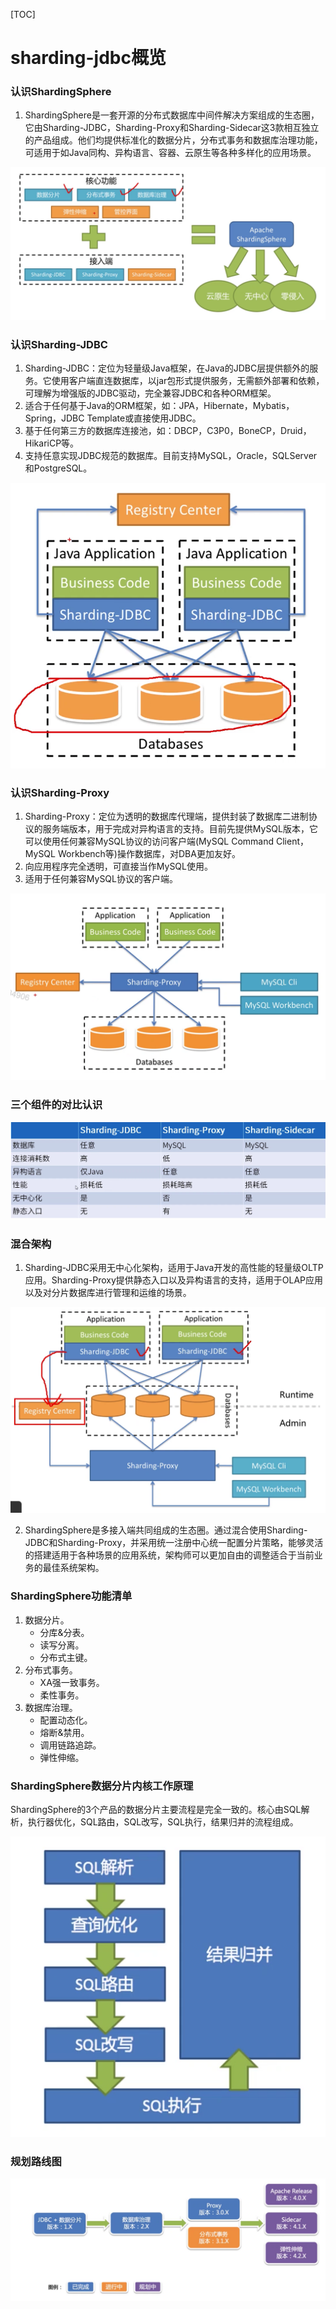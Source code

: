 [TOC]

# sharding-jdbc概览

### 认识ShardingSphere

1. ShardingSphere是一套开源的分布式数据库中间件解决方案组成的生态圈，它由Sharding-JDBC，Sharding-Proxy和Sharding-Sidecar这3款相互独立的产品组成。他们均提供标准化的数据分片，分布式事务和数据库治理功能，可适用于如Java同构、异构语言、容器、云原生等各种多样化的应用场景。

![image-20190805095801496](assets/image-20190805095801496.png)

### 认识Sharding-JDBC

1. Sharding-JDBC：定位为轻量级Java框架，在Java的JDBC层提供额外的服务。它使用客户端直连数据库，以jar包形式提供服务，无需额外部署和依赖，可理解为增强版的JDBC驱动，完全兼容JDBC和各种ORM框架。
2. 适合于任何基于Java的ORM框架，如：JPA，Hibernate，Mybatis，Spring，JDBC Template或直接使用JDBC。
3. 基于任何第三方的数据库连接池，如：DBCP，C3P0，BoneCP，Druid，HikariCP等。
4. 支持任意实现JDBC规范的数据库。目前支持MySQL，Oracle，SQLServer和PostgreSQL。

![image-20190805100313305](assets/image-20190805100313305.png)

### 认识Sharding-Proxy

1. Sharding-Proxy：定位为透明的数据库代理端，提供封装了数据库二进制协议的服务端版本，用于完成对异构语言的支持。目前先提供MySQL版本，它可以使用任何兼容MySQL协议的访问客户端(MySQL Command Client，MySQL Workbench等)操作数据库，对DBA更加友好。
2. 向应用程序完全透明，可直接当作MySQL使用。
3. 适用于任何兼容MySQL协议的客户端。

![image-20190805100643745](assets/image-20190805100643745.png)

### 三个组件的对比认识

![image-20190805100728275](assets/image-20190805100728275.png)

### 混合架构

1. Sharding-JDBC采用无中心化架构，适用于Java开发的高性能的轻量级OLTP应用。Sharding-Proxy提供静态入口以及异构语言的支持，适用于OLAP应用以及对分片数据库进行管理和运维的场景。

![image-20190805100933676](assets/image-20190805100933676.png)



2. ShardingSphere是多接入端共同组成的生态圈。通过混合使用Sharding-JDBC和Sharding-Proxy，并采用统一注册中心统一配置分片策略，能够灵活的搭建适用于各种场景的应用系统，架构师可以更加自由的调整适合于当前业务的最佳系统架构。

### ShardingSphere功能清单

1. 数据分片。
   * 分库&分表。
   * 读写分离。
   * 分布式主键。
2. 分布式事务。
   * XA强一致事务。
   * 柔性事务。
3. 数据库治理。
   * 配置动态化。
   * 熔断&禁用。
   * 调用链路追踪。
   * 弹性伸缩。

### ShardingSphere数据分片内核工作原理

ShardingSphere的3个产品的数据分片主要流程是完全一致的。核心由SQL解析，执行器优化，SQL路由，SQL改写，SQL执行，结果归并的流程组成。

![image-20190805101641323](assets/image-20190805101641323.png)

### 规划路线图

![image-20190805101717283](assets/image-20190805101717283.png)

